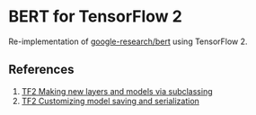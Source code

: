 # BERT for TensorFlow 2
Re-implementation of [google-research/bert](https://github.com/google-research/bert) using TensorFlow 2.

## References

1. [TF2 Making new layers and models via subclassing](https://www.tensorflow.org/guide/keras/making_new_layers_and_models_via_subclassing)
2. [TF2 Customizing model saving and serialization](https://www.tensorflow.org/guide/keras/customizing_saving_and_serialization)
